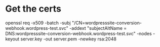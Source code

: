 # Get the certs

openssl  req -x509 -batch -subj "/CN=wordpresssite-conversion-webhook.wordpress-test.svc" -addext "subjectAltName = DNS:wordpresssite-conversion-webhook.wordpress-test.svc" -nodes -keyout server.key -out server.pem -newkey rsa:2048

